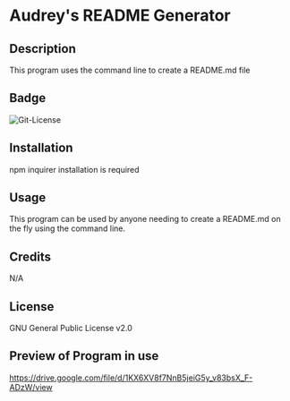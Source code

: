 # Audrey's README Generator


## Description 

This program uses the command line to create a README.md file

## Badge

<img alt= "Git-License" src="https://img.shields.io/badge/license-GNU General Public License v2.0-green">

## Installation 

npm inquirer installation is required 

## Usage 

This program can be used by anyone needing to create a README.md on the fly using the command line.  

## Credits

N/A

## License

GNU General Public License v2.0

## Preview of Program in use   

https://drive.google.com/file/d/1KX6XV8f7NnB5jeiG5y_v83bsX_F-ADzW/view
